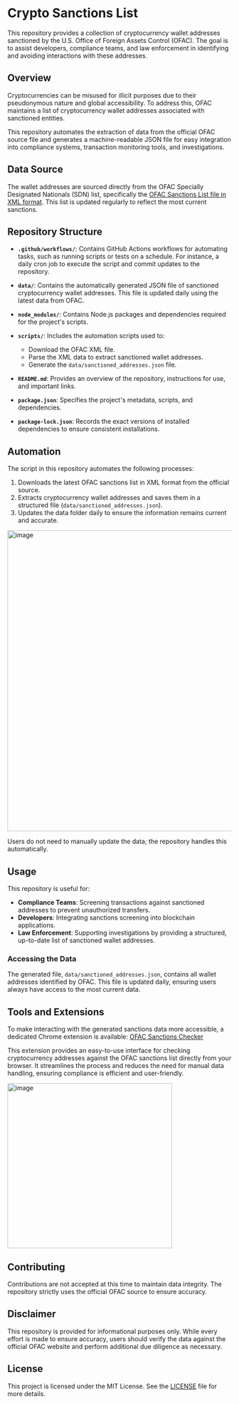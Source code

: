 # Crypto Sanctions List

This repository provides a collection of cryptocurrency wallet addresses sanctioned by the U.S. Office of Foreign Assets Control (OFAC). The goal is to assist developers, compliance teams, and law enforcement in identifying and avoiding interactions with these addresses.

## Overview

Cryptocurrencies can be misused for illicit purposes due to their pseudonymous nature and global accessibility. To address this, OFAC maintains a list of cryptocurrency wallet addresses associated with sanctioned entities.

This repository automates the extraction of data from the official OFAC source file and generates a machine-readable JSON file for easy integration into compliance systems, transaction monitoring tools, and investigations.

## Data Source

The wallet addresses are sourced directly from the OFAC Specially Designated Nationals (SDN) list, specifically the [OFAC Sanctions List file in XML format](https://sanctionslist.ofac.treas.gov/Home/SdnList). This list is updated regularly to reflect the most current sanctions.

## Repository Structure

- **`.github/workflows/`**: Contains GitHub Actions workflows for automating tasks, such as running scripts or tests on a schedule. For instance, a daily cron job to execute the script and commit updates to the repository.

- **`data/`**: Contains the automatically generated JSON file of sanctioned cryptocurrency wallet addresses. This file is updated daily using the latest data from OFAC.

- **`node_modules/`**: Contains Node.js packages and dependencies required for the project's scripts.

- **`scripts/`**: Includes the automation scripts used to:
  - Download the OFAC XML file.
  - Parse the XML data to extract sanctioned wallet addresses.
  - Generate the `data/sanctioned_addresses.json` file.

- **`README.md`**: Provides an overview of the repository, instructions for use, and important links.

- **`package.json`**: Specifies the project's metadata, scripts, and dependencies.

- **`package-lock.json`**: Records the exact versions of installed dependencies to ensure consistent installations.

## Automation

The script in this repository automates the following processes:

1. Downloads the latest OFAC sanctions list in XML format from the official source.
2. Extracts cryptocurrency wallet addresses and saves them in a structured file (`data/sanctioned_addresses.json`).
3. Updates the data folder daily to ensure the information remains current and accurate.

<img width="675" alt="image" src="https://github.com/user-attachments/assets/8d00f66f-77d0-4fa1-b8c0-f48512b32c30" />

Users do not need to manually update the data; the repository handles this automatically.

## Usage

This repository is useful for:

- **Compliance Teams**: Screening transactions against sanctioned addresses to prevent unauthorized transfers.
- **Developers**: Integrating sanctions screening into blockchain applications.
- **Law Enforcement**: Supporting investigations by providing a structured, up-to-date list of sanctioned wallet addresses.

### Accessing the Data

The generated file, `data/sanctioned_addresses.json`, contains all wallet addresses identified by OFAC. This file is updated daily, ensuring users always have access to the most current data.

## Tools and Extensions

To make interacting with the generated sanctions data more accessible, a dedicated Chrome extension is available: [OFAC Sanctions Checker](https://chrome.google.com/webstore/detail/ofac-sanctions-checker/mnoloocipppkmboojjogmnjongaeljlm?authuser=0&hl=en)

This extension provides an easy-to-use interface for checking cryptocurrency addresses against the OFAC sanctions list directly from your browser. It streamlines the process and reduces the need for manual data handling, ensuring compliance is efficient and user-friendly.

<img width="370" alt="image" src="https://github.com/user-attachments/assets/e7f60d24-9a2b-4d69-a9d8-bf93a2efa002"/>

## Contributing

Contributions are not accepted at this time to maintain data integrity. The repository strictly uses the official OFAC source to ensure accuracy.

## Disclaimer

This repository is provided for informational purposes only. While every effort is made to ensure accuracy, users should verify the data against the official OFAC website and perform additional due diligence as necessary.

## License

This project is licensed under the MIT License. See the [LICENSE](https://opensource.org/licenses/MIT) file for more details.
